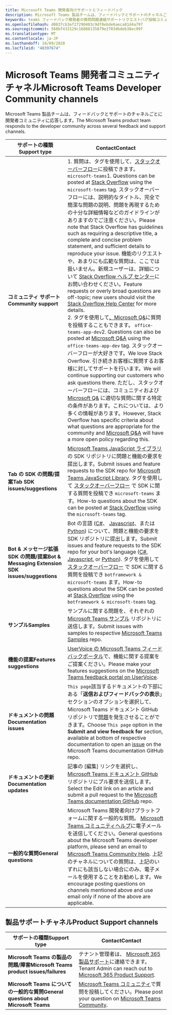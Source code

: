 ```yaml
---
title: Microsoft Teams 開発者向けサポートとフィードバック
description: Microsoft Teams 製品チームは、フィードバックとサポートのチャネルごとに開発者コミュニティに応答します。
keywords: teams フィードバック開発者の質問問題連絡サポートリクエストバグ投稿コミュニティ
ms.openlocfilehash: d0837cb3ef27290483c9df0ebde6aeca81d4a797
ms.sourcegitcommit: 560bf433129c16888135879e2703dbdeb38ec99f
ms.translationtype: MT
ms.contentlocale: ja-JP
ms.lasthandoff: 10/09/2020
ms.locfileid: "48397674"
---
```

# <a name="microsoft-teams-developer-community-channels"></a><span data-ttu-id="91935-104">Microsoft Teams 開発者コミュニティチャネル</span><span class="sxs-lookup"><span data-stu-id="91935-104">Microsoft Teams Developer Community channels</span></span>

<span data-ttu-id="91935-105">Microsoft Teams 製品チームは、フィードバックとサポートのチャネルごとに開発者コミュニティに応答します。</span><span class="sxs-lookup"><span data-stu-id="91935-105">The Microsoft Teams product team responds to the developer community across several feedback and support channels.</span></span>


|            <span data-ttu-id="91935-106">**サポートの種類**</span><span class="sxs-lookup"><span data-stu-id="91935-106">**Support type**</span></span>            |               <span data-ttu-id="91935-107">**Contact**</span><span class="sxs-lookup"><span data-stu-id="91935-107">**Contact**</span></span>                                                                                  |
|-----------------------------------------------------|---------------------------------------------------------------------------------------------------------------------------------------------------------------------------------------------------------------------------------------------------------------------------------------------------------------------------------------------------------------------------------------------------------------------------------------------------------------------------------------------------|
|         <span data-ttu-id="91935-108">**コミュニティ サポート**</span><span class="sxs-lookup"><span data-stu-id="91935-108">**Community support**</span></span>          | <span data-ttu-id="91935-109">1. 質問は、タグを使用して、[スタックオーバーフロー](https://stackoverflow.com/questions/tagged/microsoft-teams)に投稿できます。 `microsoft-teams`</span><span class="sxs-lookup"><span data-stu-id="91935-109">1. Questions can be posted at [Stack Overflow](https://stackoverflow.com/questions/tagged/microsoft-teams) using the `microsoft-teams` tag.</span></span> <span data-ttu-id="91935-110">スタックオーバーフローには、説明的なタイトル、完全で簡潔な問題の説明、問題を再現するための十分な詳細情報などのガイドラインがありますのでご注意ください。</span><span class="sxs-lookup"><span data-stu-id="91935-110">Please note that Stack Overflow has guidelines such as requiring a descriptive title, a complete and concise problem statement, and sufficient details to reproduce your issue.</span></span> <span data-ttu-id="91935-111">機能のリクエストや、あまりにも広範な質問は、ここでは扱いません。新規ユーザーは、詳細について [Stack Overflow ヘルプ センター](https://stackoverflow.com/help/how-to-ask)にお問い合わせください。</span><span class="sxs-lookup"><span data-stu-id="91935-111">Feature requests or overly broad questions are off-topic; new users should visit the [Stack Overflow Help Center](https://stackoverflow.com/help/how-to-ask) for more details.</span></span>                                                                                                                                                                        <br/><span data-ttu-id="91935-112">2. タグを使用して[、Microsoft Q&](/answers/topics/office-teams-app-dev.html)に質問を投稿することもできます。 `office-teams-app-dev`</span><span class="sxs-lookup"><span data-stu-id="91935-112">2. Questions can also be posted at [Microsoft Q&A](/answers/topics/office-teams-app-dev.html) using the `office-teams-app-dev` tag.</span></span> <span data-ttu-id="91935-113">スタックオーバーフローが大好きです。</span><span class="sxs-lookup"><span data-stu-id="91935-113">We love Stack Overflow.</span></span> <span data-ttu-id="91935-114">引き続きお客様に質問するお客様に対してサポートを行います。</span><span class="sxs-lookup"><span data-stu-id="91935-114">We will continue supporting our customers who ask questions there.</span></span> <span data-ttu-id="91935-115">ただし、スタックオーバーフローには、コミュニティおよび [Microsoft Q&](/answers/topics/office-teams-app-dev.html) に適切な質問に関する特定の条件があります。これについては、より多くの情報があります。</span><span class="sxs-lookup"><span data-stu-id="91935-115">However, Stack Overflow has specific criteria about what questions are appropriate for the community and [Microsoft Q&A](/answers/topics/office-teams-app-dev.html) will have a more open policy regarding this.</span></span>                                                                                                    |
|        <span data-ttu-id="91935-116">**Tab の SDK の問題/提案**</span><span class="sxs-lookup"><span data-stu-id="91935-116">**Tab SDK issues/suggestions**</span></span>        |  <span data-ttu-id="91935-117">[Microsoft Teams JavaScript ライブラリ](https://github.com/OfficeDev/microsoft-teams-library-js/issues)の SDK リポジトリに問題と機能の要求を提出します。</span><span class="sxs-lookup"><span data-stu-id="91935-117">Submit issues and feature requests to the SDK repo for [Microsoft Teams JavaScript Library](https://github.com/OfficeDev/microsoft-teams-library-js/issues).</span></span> <span data-ttu-id="91935-118">タグを使用して [スタックオーバーフロー](https://stackoverflow.com/questions/tagged/microsoft-teams) で SDK に関する質問を投稿でき `microsoft-teams` ます。</span><span class="sxs-lookup"><span data-stu-id="91935-118">How-to questions about the SDK can be posted at [Stack Overflow](https://stackoverflow.com/questions/tagged/microsoft-teams) using the `microsoft-teams` tag.</span></span>                                                                                                                                                                                                                       |
|            <span data-ttu-id="91935-119">**Bot & メッセージ拡張 SDK の問題/提案**</span><span class="sxs-lookup"><span data-stu-id="91935-119">**Bot & Messaging Extension SDK issues/suggestions**</span></span>             |       <span data-ttu-id="91935-120">Bot の言語 ([C#](https://github.com/Microsoft/botbuilder-dotnet/)、 [Javascript](https://github.com/Microsoft/botbuilder-js)、または [Python](https://github.com/Microsoft/botbuilder-python)) について、問題と機能の要求を SDK リポジトリに提出します。</span><span class="sxs-lookup"><span data-stu-id="91935-120">Submit issues and feature requests to the SDK repo for your bot's language ([C#](https://github.com/Microsoft/botbuilder-dotnet/), [Javascript](https://github.com/Microsoft/botbuilder-js), or [Python](https://github.com/Microsoft/botbuilder-python)).</span></span> <span data-ttu-id="91935-121">タグを使用して [スタックオーバーフロー](https://stackoverflow.com/questions/tagged/botframework%20microsoft-teams) で SDK に関する質問を投稿でき `botframework & microsoft-teams` ます。</span><span class="sxs-lookup"><span data-stu-id="91935-121">How-to questions about the SDK can be posted at [Stack Overflow](https://stackoverflow.com/questions/tagged/botframework%20microsoft-teams) using the `botframework & microsoft-teams` tag.</span></span>                                                                                            |
| <span data-ttu-id="91935-122">**サンプル**</span><span class="sxs-lookup"><span data-stu-id="91935-122">**Samples**</span></span> |             <span data-ttu-id="91935-123">サンプルに関する問題を、それぞれの [Microsoft Teams サンプル](/microsoftteams/platform/tutorials/code-samples) リポジトリに送信します。</span><span class="sxs-lookup"><span data-stu-id="91935-123">Submit issues with samples to respective [Microsoft Teams Samples](/microsoftteams/platform/tutorials/code-samples) repo.</span></span>                                                                                                                                                                                            |
| <span data-ttu-id="91935-124">**機能の提案**</span><span class="sxs-lookup"><span data-stu-id="91935-124">**Features suggestions**</span></span>             |      <span data-ttu-id="91935-125">[UserVoice の Microsoft Teams フィードバックポータル](https://microsoftteams.uservoice.com/forums/555103-public-preview/category/182881-developer-platform)で、機能に関する提案をご提案ください。</span><span class="sxs-lookup"><span data-stu-id="91935-125">Please make your features suggestions on the [Microsoft Teams feedback portal on UserVoice](https://microsoftteams.uservoice.com/forums/555103-public-preview/category/182881-developer-platform).</span></span>                                                                                                                                                            |
|        <span data-ttu-id="91935-126">**ドキュメントの問題**</span><span class="sxs-lookup"><span data-stu-id="91935-126">**Documentation issues**</span></span>        |                                                                                                                                                                      <span data-ttu-id="91935-127">`This page`該当するドキュメントの下部にある「**送信およびフィードバックの表示**」セクションのオプションを選択して、Microsoft Teams ドキュメント GitHub リポジトリで[問題](https://github.com/MicrosoftDocs/msteams-docs/issues)を発生させることができます。</span><span class="sxs-lookup"><span data-stu-id="91935-127">Choose `This page` option in the **Submit and view feedback for** section, available at bottom of respective documentation to open an [issue](https://github.com/MicrosoftDocs/msteams-docs/issues) on the Microsoft Teams documentation GitHub repo.</span></span>                                                                                                                                                                      |
|       <span data-ttu-id="91935-128">**ドキュメントの更新**</span><span class="sxs-lookup"><span data-stu-id="91935-128">**Documentation updates**</span></span>        | <span data-ttu-id="91935-129">記事の [編集] リンクを選択し、 [Microsoft Teams ドキュメント GitHub](https://github.com/MicrosoftDocs/msteams-docs) リポジトリにプル要求を送信します。</span><span class="sxs-lookup"><span data-stu-id="91935-129">Select the Edit link on an article and submit a pull request to the [Microsoft Teams documentation GitHub](https://github.com/MicrosoftDocs/msteams-docs) repo.</span></span>                                                                                                                                                                      |
|          <span data-ttu-id="91935-130">**一般的な質問**</span><span class="sxs-lookup"><span data-stu-id="91935-130">**General questions**</span></span>         |          <span data-ttu-id="91935-131">Microsoft Teams 開発者向けプラットフォームに関する一般的な質問。 [Microsoft Teams コミュニティヘルプ](mailto:microsoftteamsdev@microsoft.com)に電子メールを送信してください。</span><span class="sxs-lookup"><span data-stu-id="91935-131">General questions about the Microsoft Teams developer platform, please send an email to [Microsoft Teams Community Help](mailto:microsoftteamsdev@microsoft.com).</span></span> <span data-ttu-id="91935-132">上記のチャネルについての質問は、上記のいずれにも該当しない場合にのみ、電子メールを使用することをお勧めします。</span><span class="sxs-lookup"><span data-stu-id="91935-132">We encourage posting questions on channels mentioned above and use email only if none of the above are applicable.</span></span>                                                                                                                                                                          |

## <a name="product-support-channels"></a><span data-ttu-id="91935-133">製品サポートチャネル</span><span class="sxs-lookup"><span data-stu-id="91935-133">Product Support channels</span></span>
|            <span data-ttu-id="91935-134">**サポートの種類**</span><span class="sxs-lookup"><span data-stu-id="91935-134">**Support type**</span></span>            |               <span data-ttu-id="91935-135">**Contact**</span><span class="sxs-lookup"><span data-stu-id="91935-135">**Contact**</span></span>                                                                                  |
|-----------------------------------------------------|---------------------------------------------------------------------------------------------------------------------------------------------------------------------------------------------------------------------------------------------------------------------------------------------------------------------------------------------------------------------------------------------------------------------------------------------------------------------------------------------------|
|         <span data-ttu-id="91935-136">**Microsoft Teams の製品の問題/障害**</span><span class="sxs-lookup"><span data-stu-id="91935-136">**Microsoft Teams product issues/failures**</span></span>          | <span data-ttu-id="91935-137">テナント管理者は、 [Microsoft 365 製品サポート](/microsoft-365/admin/contact-support-for-business-products)に連絡できます。</span><span class="sxs-lookup"><span data-stu-id="91935-137">Tenant Admin can reach out to [Microsoft 365 Product Support](/microsoft-365/admin/contact-support-for-business-products).</span></span>                                                            |
|        <span data-ttu-id="91935-138">**Microsoft Teams についての一般的な質問**</span><span class="sxs-lookup"><span data-stu-id="91935-138">**General questions about Microsoft Teams**</span></span>        |  <span data-ttu-id="91935-139">[Microsoft Teams コミュニティ](https://answers.microsoft.com/en-us/msteams/forum)で質問を投稿してください。</span><span class="sxs-lookup"><span data-stu-id="91935-139">Please post your question on [Microsoft Teams Community](https://answers.microsoft.com/en-us/msteams/forum).</span></span>               |                                                                                                                                                         
